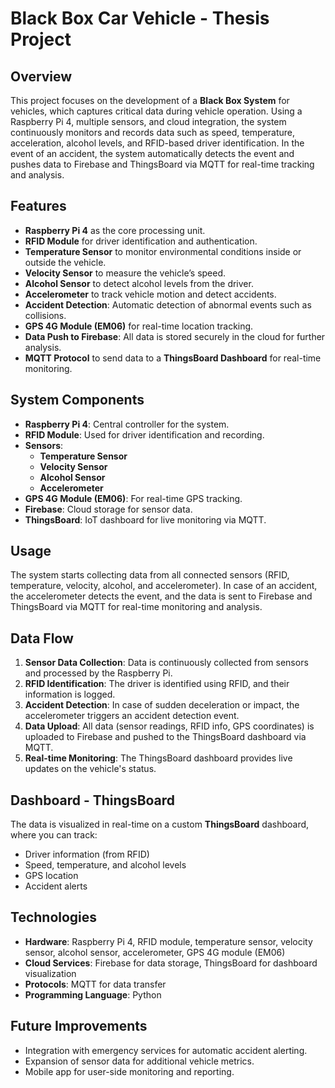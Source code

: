 # Black Box Car Vehicle - Thesis Project
## Overview

This project focuses on the development of a **Black Box System** for vehicles, which captures critical data during vehicle operation. Using a Raspberry Pi 4, multiple sensors, and cloud integration, the system continuously monitors and records data such as speed, temperature, acceleration, alcohol levels, and RFID-based driver identification. In the event of an accident, the system automatically detects the event and pushes data to Firebase and ThingsBoard via MQTT for real-time tracking and analysis.

## Features

- **Raspberry Pi 4** as the core processing unit.
- **RFID Module** for driver identification and authentication.
- **Temperature Sensor** to monitor environmental conditions inside or outside the vehicle.
- **Velocity Sensor** to measure the vehicle’s speed.
- **Alcohol Sensor** to detect alcohol levels from the driver.
- **Accelerometer** to track vehicle motion and detect accidents.
- **Accident Detection**: Automatic detection of abnormal events such as collisions.
- **GPS 4G Module (EM06)** for real-time location tracking.
- **Data Push to Firebase**: All data is stored securely in the cloud for further analysis.
- **MQTT Protocol** to send data to a **ThingsBoard Dashboard** for real-time monitoring.

## System Components

- **Raspberry Pi 4**: Central controller for the system.
- **RFID Module**: Used for driver identification and recording.
- **Sensors**:
  - **Temperature Sensor**
  - **Velocity Sensor**
  - **Alcohol Sensor**
  - **Accelerometer**
- **GPS 4G Module (EM06)**: For real-time GPS tracking.
- **Firebase**: Cloud storage for sensor data.
- **ThingsBoard**: IoT dashboard for live monitoring via MQTT.

## Usage

The system starts collecting data from all connected sensors (RFID, temperature, velocity, alcohol, and accelerometer). In case of an accident, the accelerometer detects the event, and the data is sent to Firebase and ThingsBoard via MQTT for real-time monitoring and analysis.

## Data Flow

1. **Sensor Data Collection**: Data is continuously collected from sensors and processed by the Raspberry Pi.
2. **RFID Identification**: The driver is identified using RFID, and their information is logged.
3. **Accident Detection**: In case of sudden deceleration or impact, the accelerometer triggers an accident detection event.
4. **Data Upload**: All data (sensor readings, RFID info, GPS coordinates) is uploaded to Firebase and pushed to the ThingsBoard dashboard via MQTT.
5. **Real-time Monitoring**: The ThingsBoard dashboard provides live updates on the vehicle's status.

## Dashboard - ThingsBoard

The data is visualized in real-time on a custom **ThingsBoard** dashboard, where you can track:
- Driver information (from RFID)
- Speed, temperature, and alcohol levels
- GPS location
- Accident alerts

## Technologies

- **Hardware**: Raspberry Pi 4, RFID module, temperature sensor, velocity sensor, alcohol sensor, accelerometer, GPS 4G module (EM06)
- **Cloud Services**: Firebase for data storage, ThingsBoard for dashboard visualization
- **Protocols**: MQTT for data transfer
- **Programming Language**: Python

## Future Improvements

- Integration with emergency services for automatic accident alerting.
- Expansion of sensor data for additional vehicle metrics.
- Mobile app for user-side monitoring and reporting.
